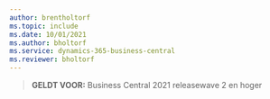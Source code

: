 ```yaml
---
author: brentholtorf
ms.topic: include
ms.date: 10/01/2021
ms.author: bholtorf
ms.service: dynamics-365-business-central
ms.reviewer: bholtorf
---
```

> **GELDT VOOR:** Business Central 2021 releasewave 2 en hoger